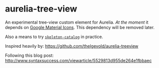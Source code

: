 # aurelia-tree-view

An experimental tree-view custom element for Aurelia.
*At the moment* it depends on [Google Material Icons](https://design.google.com/icons/).
This dependency will be removed later.

Also a means to try [`skeleton-catalog`](https://github.com/aurelia-ui-toolkits/skeleton-catalog) in practice.

Inspired heavily by: https://github.com/thelgevold/aurelia-treeview

Following this blog post: http://www.syntaxsuccess.com/viewarticle/5529813d955de264e1fbbaec
